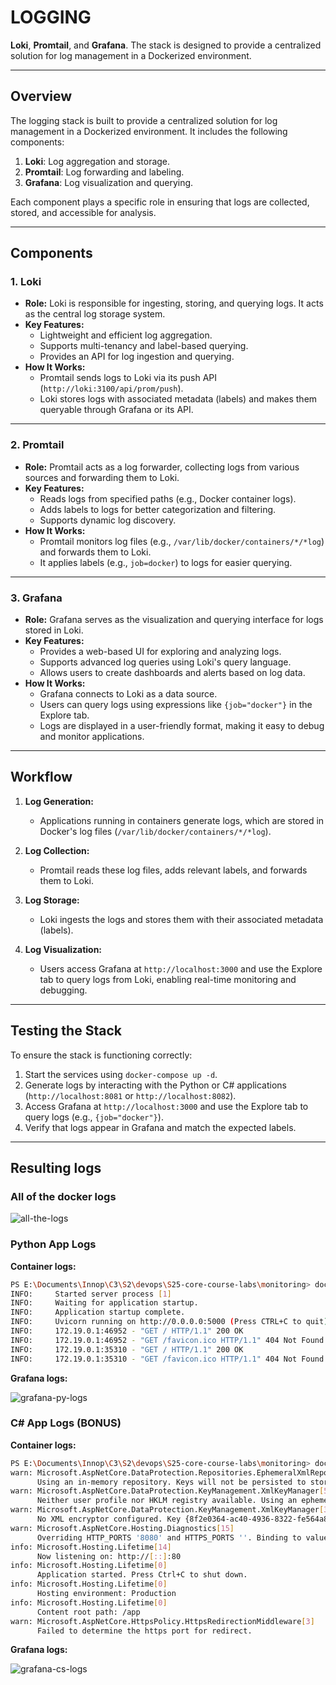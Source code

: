 # LOGGING

**Loki**, **Promtail**, and **Grafana**. The stack is designed to provide a centralized solution for log management in a Dockerized environment.

---

## Overview

The logging stack is built to provide a centralized solution for log management in a Dockerized environment. It includes the following components:

1. **Loki**: Log aggregation and storage.
2. **Promtail**: Log forwarding and labeling.
3. **Grafana**: Log visualization and querying.

Each component plays a specific role in ensuring that logs are collected, stored, and accessible for analysis.

---

## Components

### 1. **Loki**

- **Role:** Loki is responsible for ingesting, storing, and querying logs. It acts as the central log storage system.
- **Key Features:**
  - Lightweight and efficient log aggregation.
  - Supports multi-tenancy and label-based querying.
  - Provides an API for log ingestion and querying.
- **How It Works:**
  - Promtail sends logs to Loki via its push API (`http://loki:3100/api/prom/push`).
  - Loki stores logs with associated metadata (labels) and makes them queryable through Grafana or its API.

---

### 2. **Promtail**

- **Role:** Promtail acts as a log forwarder, collecting logs from various sources and forwarding them to Loki.
- **Key Features:**
  - Reads logs from specified paths (e.g., Docker container logs).
  - Adds labels to logs for better categorization and filtering.
  - Supports dynamic log discovery.
- **How It Works:**
  - Promtail monitors log files (e.g., `/var/lib/docker/containers/*/*log`) and forwards them to Loki.
  - It applies labels (e.g., `job=docker`) to logs for easier querying.

---

### 3. **Grafana**

- **Role:** Grafana serves as the visualization and querying interface for logs stored in Loki.
- **Key Features:**
  - Provides a web-based UI for exploring and analyzing logs.
  - Supports advanced log queries using Loki's query language.
  - Allows users to create dashboards and alerts based on log data.
- **How It Works:**
  - Grafana connects to Loki as a data source.
  - Users can query logs using expressions like `{job="docker"}` in the Explore tab.
  - Logs are displayed in a user-friendly format, making it easy to debug and monitor applications.

---

## Workflow

1. **Log Generation:**
   - Applications running in containers generate logs, which are stored in Docker's log files (`/var/lib/docker/containers/*/*log`).

2. **Log Collection:**
   - Promtail reads these log files, adds relevant labels, and forwards them to Loki.

3. **Log Storage:**
   - Loki ingests the logs and stores them with their associated metadata (labels).

4. **Log Visualization:**
   - Users access Grafana at `http://localhost:3000` and use the Explore tab to query logs from Loki, enabling real-time monitoring and debugging.

---

## Testing the Stack

To ensure the stack is functioning correctly:

1. Start the services using `docker-compose up -d`.
2. Generate logs by interacting with the Python or C# applications (`http://localhost:8081` or `http://localhost:8082`).
3. Access Grafana at `http://localhost:3000` and use the Explore tab to query logs (e.g., `{job="docker"}`).
4. Verify that logs appear in Grafana and match the expected labels.

---

## Resulting logs

### All of the docker logs

![all-the-logs](./assets/all_logs.png)

### Python App Logs

**Container logs:**

```bash
PS E:\Documents\Innop\C3\S2\devops\S25-core-course-labs\monitoring> docker logs monitoring-python_app-1
INFO:     Started server process [1]
INFO:     Waiting for application startup.
INFO:     Application startup complete.
INFO:     Uvicorn running on http://0.0.0.0:5000 (Press CTRL+C to quit)
INFO:     172.19.0.1:46952 - "GET / HTTP/1.1" 200 OK
INFO:     172.19.0.1:46952 - "GET /favicon.ico HTTP/1.1" 404 Not Found
INFO:     172.19.0.1:35310 - "GET / HTTP/1.1" 200 OK
INFO:     172.19.0.1:35310 - "GET /favicon.ico HTTP/1.1" 404 Not Found
```

**Grafana logs:**

![grafana-py-logs](./img/logs_py.png)

### C# App Logs (BONUS)

**Container logs:**

```bash
PS E:\Documents\Innop\C3\S2\devops\S25-core-course-labs\monitoring> docker logs monitoring-cs_app-1
warn: Microsoft.AspNetCore.DataProtection.Repositories.EphemeralXmlRepository[50]
      Using an in-memory repository. Keys will not be persisted to storage.
warn: Microsoft.AspNetCore.DataProtection.KeyManagement.XmlKeyManager[59]
      Neither user profile nor HKLM registry available. Using an ephemeral key repository. Protected data will be unavailable when application exits.
warn: Microsoft.AspNetCore.DataProtection.KeyManagement.XmlKeyManager[35]
      No XML encryptor configured. Key {8f2e0364-ac40-4936-8322-fe564a855d7e} may be persisted to storage in unencrypted form.
warn: Microsoft.AspNetCore.Hosting.Diagnostics[15]
      Overriding HTTP_PORTS '8080' and HTTPS_PORTS ''. Binding to values defined by URLS instead 'http://+:80'.
info: Microsoft.Hosting.Lifetime[14]
      Now listening on: http://[::]:80
info: Microsoft.Hosting.Lifetime[0]
      Application started. Press Ctrl+C to shut down.
info: Microsoft.Hosting.Lifetime[0]
      Hosting environment: Production
info: Microsoft.Hosting.Lifetime[0]
      Content root path: /app
warn: Microsoft.AspNetCore.HttpsPolicy.HttpsRedirectionMiddleware[3]
      Failed to determine the https port for redirect.
```

**Grafana logs:**

![grafana-cs-logs](./img/logs_cs.png)
